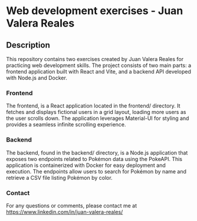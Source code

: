# Web development exercises - Juan Valera Reales

## Description

This repository contains two exercises created by Juan Valera Reales for practicing web development
skills. The project consists of two main parts: a frontend application built with React and Vite, and a backend
API developed with Node.js and Docker.

### Frontend

The frontend, is a React application located in the frontend/ directory. It fetches and displays fictional users in a
grid layout, loading more users as the user scrolls down. The application leverages Material-UI for styling and provides
a seamless infinite scrolling experience.

### Backend

The backend, found in the backend/ directory, is a Node.js application that exposes two endpoints related to Pokémon
data using the PokeAPI. This application is containerized with Docker for easy deployment and execution. The endpoints
allow users to search for Pokémon by name and retrieve a CSV file listing Pokémon by color.

### Contact

For any questions or comments, please contact me at https://www.linkedin.com/in/juan-valera-reales/
